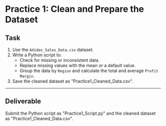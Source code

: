 # Practice 1: Clean and Prepare the Dataset

## Task
1. Use the `Adidas_Sales_Data.csv` dataset.
2. Write a Python script to:
   - Check for missing or inconsistent data.
   - Replace missing values with the mean or a default value.
   - Group the data by `Region` and calculate the total and average `Profit Margin`.
3. Save the cleaned dataset as "Practice1_Cleaned_Data.csv".

---

## Deliverable
Submit the Python script as "Practice1_Script.py" and the cleaned dataset as "Practice1_Cleaned_Data.csv".
